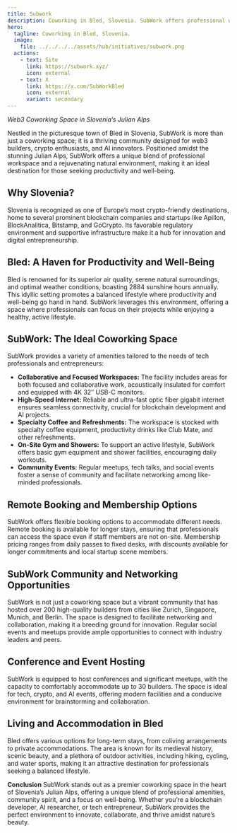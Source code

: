 ```yaml
---
title: Subwork
description: Coworking in Bled, Slovenia. SubWork offers professional workspaces, community events, and natural surroundings for optimal productivity.
hero:
  tagline: Coworking in Bled, Slovenia.
  image: 
    file: ../../../../assets/hub/initiatives/subwork.png
  actions:
    - text: Site
      link: https://subwork.xyz/
      icon: external
    - text: X
      link: https://x.com/SubWorkBled
      icon: external
      variant: secondary
---
```


*Web3 Coworking Space in Slovenia’s Julian Alps*

Nestled in the picturesque town of Bled in Slovenia, SubWork is more than just a coworking space; it is a thriving community designed for web3 builders, crypto enthusiasts, and AI innovators. Positioned amidst the stunning Julian Alps, SubWork offers a unique blend of professional workspace and a rejuvenating natural environment, making it an ideal destination for those seeking productivity and well-being.

## **Why Slovenia?**
Slovenia is recognized as one of Europe’s most crypto-friendly destinations, home to several prominent blockchain companies and startups like Apillon, BlockAnalitica, Bitstamp, and GoCrypto. Its favorable regulatory environment and supportive infrastructure make it a hub for innovation and digital entrepreneurship.

## **Bled: A Haven for Productivity and Well-Being**
Bled is renowned for its superior air quality, serene natural surroundings, and optimal weather conditions, boasting 2884 sunshine hours annually. This idyllic setting promotes a balanced lifestyle where productivity and well-being go hand in hand. SubWork leverages this environment, offering a space where professionals can focus on their projects while enjoying a healthy, active lifestyle.

## **SubWork: The Ideal Coworking Space**
SubWork provides a variety of amenities tailored to the needs of tech professionals and entrepreneurs:
- **Collaborative and Focused Workspaces:** The facility includes areas for both focused and collaborative work, acoustically insulated for comfort and equipped with 4K 32″ USB-C monitors.
- **High-Speed Internet:** Reliable and ultra-fast optic fiber gigabit internet ensures seamless connectivity, crucial for blockchain development and AI projects.
- **Specialty Coffee and Refreshments:** The workspace is stocked with specialty coffee equipment, productivity drinks like Club Mate, and other refreshments.
- **On-Site Gym and Showers:** To support an active lifestyle, SubWork offers basic gym equipment and shower facilities, encouraging daily workouts.
- **Community Events:** Regular meetups, tech talks, and social events foster a sense of community and facilitate networking among like-minded professionals.

## Remote Booking and Membership Options
SubWork offers flexible booking options to accommodate different needs. Remote booking is available for longer stays, ensuring that professionals can access the space even if staff members are not on-site. Membership pricing ranges from daily passes to fixed desks, with discounts available for longer commitments and local startup scene members.

## SubWork Community and Networking Opportunities
SubWork is not just a coworking space but a vibrant community that has hosted over 200 high-quality builders from cities like Zurich, Singapore, Munich, and Berlin. The space is designed to facilitate networking and collaboration, making it a breeding ground for innovation. Regular social events and meetups provide ample opportunities to connect with industry leaders and peers.

## Conference and Event Hosting
SubWork is equipped to host conferences and significant meetups, with the capacity to comfortably accommodate up to 30 builders. The space is ideal for tech, crypto, and AI events, offering modern facilities and a conducive environment for brainstorming and collaboration.

## Living and Accommodation in Bled
Bled offers various options for long-term stays, from coliving arrangements to private accommodations. The area is known for its medieval history, scenic beauty, and a plethora of outdoor activities, including hiking, cycling, and water sports, making it an attractive destination for professionals seeking a balanced lifestyle.

**Conclusion**
SubWork stands out as a premier coworking space in the heart of Slovenia’s Julian Alps, offering a unique blend of professional amenities, community spirit, and a focus on well-being. Whether you’re a blockchain developer, AI researcher, or tech entrepreneur, SubWork provides the perfect environment to innovate, collaborate, and thrive amidst nature’s beauty.
